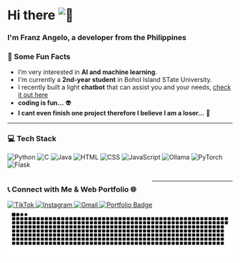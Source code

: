 <h1 align="left">Hi there <picture>
  <source srcset="https://fonts.gstatic.com/s/e/notoemoji/latest/1f44b/512.webp" type="image/webp">
  <img src="https://fonts.gstatic.com/s/e/notoemoji/latest/1f44b/512.gif" alt="👋" width="32" height="32">
</picture></h1>

<h3 align="left">I'm Franz Angelo, a developer from the Philippines</h3>

### 👀 Some Fun Facts  

- I’m very interested in **AI and machine learning**.  
- I'm currently a **2nd-year student** in Bohol Island STate University.
- I recently built a light **chatbot** that can assist you and your needs, [check it out here](https://github.com/Pranziss/Simple--Lightweight-Chatbot)
- **coding is fun...** 👽
- **I cant even finish one project therefore I believe I am a loser...** 🥹

---

<h3 align="left">💻 Tech Stack</h3>

![Python](https://img.shields.io/badge/Python-3776AB?style=for-the-badge&logo=python&logoColor=white)
![C](https://img.shields.io/badge/C-00599C?style=for-the-badge&logo=c&logoColor=white)
![Java](https://img.shields.io/badge/Java-ED8B00?style=for-the-badge&logo=java&logoColor=white)
![HTML](https://img.shields.io/badge/HTML5-E34F26?style=for-the-badge&logo=html5&logoColor=white)
![CSS](https://img.shields.io/badge/CSS3-1572B6?style=for-the-badge&logo=css3&logoColor=white)
![JavaScript](https://img.shields.io/badge/JavaScript-F7DF1E?style=for-the-badge&logo=javascript&logoColor=black)
![Ollama](https://img.shields.io/badge/Ollama-000000?style=for-the-badge&logo=data:image/svg+xml;base64,PHN2ZyBmaWxsPSJub25lIiBoZWlnaHQ9IjE1IiB2aWV3Qm94PSIwIDAgMTYgMTUiIHdpZHRoPSIxNiIgeG1sbnM9Imh0dHA6Ly93d3cudzMu%0D%0Ab3JnLzIwMDAvc3ZnIj48Y2lyY2xlIGN4PSI4IiBjeT0iNy41IiByPSI3LjUiIGZpbGw9IiMwMDAiLz48L3N2Zz4=)
![PyTorch](https://img.shields.io/badge/PyTorch-EE4C2C?style=for-the-badge&logo=pytorch&logoColor=white)
![Flask](https://img.shields.io/badge/Flask-000000?style=for-the-badge&logo=flask&logoColor=white)

<div style="overflow: hidden;">

  <!-- Left side -->
  <div align="left" style="float: left;">
    <h3>📞 Connect with Me & Web Portfolio 🌐</h3>
    <a href="https://tiktok.com/@spamaccniyole" target="_blank">
      <img src="https://img.shields.io/badge/TIKTOK-%23000000.svg?style=for-the-badge&logo=tiktok&logoColor=white" alt="TikTok"/>
    </a>
    <a href="https://instagram.com/parisfaranz" target="_blank">
      <img src="https://img.shields.io/badge/INSTAGRAM-%23E4405F.svg?style=for-the-badge&logo=instagram&logoColor=white" alt="Instagram"/>
    </a>
    <a href="https://mail.google.com/mail/?view=cm&fs=1&to=fatongco1@gmail.com" target="_blank">
    <img src="https://img.shields.io/static/v1?message=Gmail&logo=gmail&label=&color=D14836&logoColor=white&labelColor=&style=for-the-badge" height="35" alt="Gmail" />
  </a>
     <a href="https://pranziss.github.io/Portfolio-znarf/" target="_blank">
      <img src="https://img.shields.io/badge/▲%20MY%20PORTFOLIO-black?style=for-the-badge&logo=vercel&logoColor=white" alt="Portfolio Badge"/>
    </a>
  </div>

---

![GitHub Snake Dark](https://github.com/Pranziss/Pranziss/blob/output/github-snake-dark.svg)  

